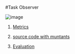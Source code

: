 #Task Observer

![image](https://raw.githubusercontent.com/test4cc/vamos2020/master/featureModel/task.JPG)

1. [Metrics](https://github.com/test4cc/vamos2020/blob/master/metrics/Task.csv)

2. [source code with muntants](https://github.com/test4cc/vamos2020/tree/master/dataset_with_mutant/Task)

3. [Evaluation](https://github.com/test4cc/vamos2020/tree/master/workspace_IncLing/Task)

